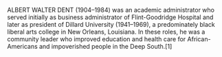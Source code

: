 ALBERT WALTER DENT (1904–1984) was an academic administrator who served initially as business administrator of Flint-Goodridge Hospital and later as president of Dillard University (1941–1969), a predominately black liberal arts college in New Orleans, Louisiana. In these roles, he was a community leader who improved education and health care for African-Americans and impoverished people in the Deep South.[1]

